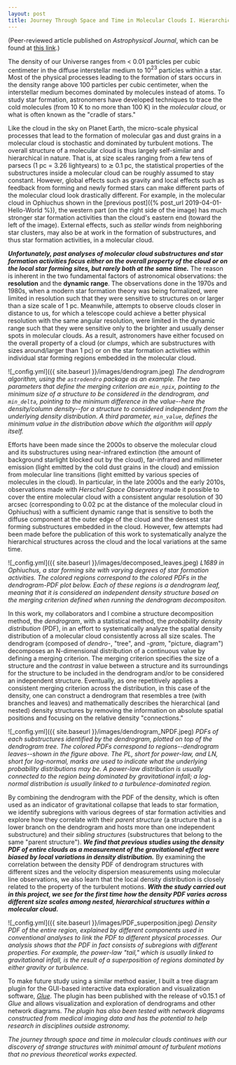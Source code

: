 ```yaml
---
layout: post
title: Journey Through Space and Time in Molecular Clouds I. Hierarchical Density Structures and Turbulent Distribution
---
```


(Peer-reviewed article published on *Astrophysical Journal*, which can be found at [this link]([https://iopscience.iop.org/article/10.3847/1538-4357/aabaf6).)

The density of our Universe ranges from < 0.01 particles per cubic centimeter in the diffuse interstellar medium to 10$^{23}$ particles within a star.  Most of the physical processes leading to the formation of stars occurs in the density range above 100 particles per cubic centimeter, when the interstellar medium becomes dominated by molecules instead of atoms.  To study star formation, astronomers have developed techniques to trace the cold molecules (from 10 K to no more than 100 K) in the *molecular cloud*, or what is often known as the "cradle of stars."

Like the cloud in the sky on Planet Earth, the micro-scale physical processes that lead to the formation of molecular gas and dust grains in a molecular cloud is stochastic and dominated by turbulent motions.  The overall structure of a molecular cloud is thus largely self-similar and hierarchical in nature.  That is, at size scales ranging from a few tens of parsecs (1 pc = 3.26 lightyears) to $\gtrsim$ 0.1 pc, the statistical properties of the substructures inside a molecular cloud can be roughly assumed to stay constant.  However, global effects such as gravity and local effects such as feedback from forming and newly formed stars can make different parts of the molecular cloud look drastically different.  For example, in the molecular cloud in Ophiuchus shown in the [previous post]({% post_url 2019-04-01-Hello-World %}), the western part (on the right side of the image) has much stronger star formation activities than the cloud's eastern end (toward the left of the image).  External effects, such as *stellar winds* from neighboring star clusters, may also be at work in the formation of substructures, and thus star formation activities, in a molecular cloud.

***Unfortunately, past analyses of molecular cloud substructures and star formation activities focus either on the overall property of the cloud or on the local star forming sites, but rarely both at the same time.***  The reason is inherent in the two fundamental factors of astronomical observations: the **resolution** and the **dynamic range**.  The observations done in the 1970s and 1980s, when a modern star formation theory was being formalized, were limited in resolution such that they were sensitive to structures on or larger than a size scale of 1 pc.  Meanwhile, attempts to observe clouds closer in distance to us, for which a telescope could achieve a better physical resolution with the same angular resolution, were limited in the dynamic range such that they were sensitive only to the brighter and usually denser spots in molecular clouds.  As a result, astronomers have either focused on the overall property of a cloud (or *clumps*, which are substructures with sizes around/larger than 1 pc) or on the star formation activities within individual star forming regions embedded in the molecular cloud.

![_config.yml]({{ site.baseurl }}/images/dendrogram.jpeg)
*The dendrogram algorithm, using the `astrodendro` package as an example.  The two parameters that define the merging criterion are `min_npix`, pointing to the minimum size of a structure to be considered in the dendrogram, and `min_delta`, pointing to the minimum difference in the value--here the density/column density--for a structure to considered independent from the underlying density distribution.  A third parameter, `min_value`, defines the minimum value in the distribution above which the algorithm will apply itself.*

Efforts have been made since the 2000s to observe the molecular cloud and its substructures using near-infrared extinction (the amount of background starlight blocked out by the cloud), far-infrared and millimeter emission (light emitted by the cold dust grains in the cloud) and emission from molecular line transitions (light emitted by various species of molecules in the cloud).  In particular, in the late 2000s and the early 2010s, observations made with *Herschel Space Observatory* made it possible to cover the entire molecular cloud with a consistent angular resolution of 30 arcsec (corresponding to 0.02 pc at the distance of the molecular cloud in Ophiuchus) with a sufficient dynamic range that is sensitive to both the diffuse component at the outer edge of the cloud and the densest star forming substructures embedded in the cloud.  However, few attempts had been made before the publication of this work to systematically analyze the hierarchical structures across the cloud and the local variations at the same time.

![_config.yml]({{ site.baseurl }}/images/decomposed_leaves.jpeg)
*L1689 in Ophiuchus, a star forming site with varying degrees of star formation activities.  The colored regions correspond to the colored PDFs in the dendrogram-PDF plot below.  Each of these regions is a dendrogram leaf, meaning that it is considered an independent density structure based on the merging criterion defined when running the dendrogram decompositon.*

In this work, my collaborators and I combine a structure decomposition method, the *dendrogram*, with a statistical method, the *probability density distribution* (PDF), in an effort to systematically analyze the spatial density distribution of a molecular cloud consistently across all size scales.  The dendrogram (composed of *dendro-*, "tree", and *-gram*, "picture, diagram") decomposes an N-dimensional distribution of a continuous value by defining a merging criterion.  The merging criterion specifies the size of a structure and the *contrast* in value between a structure and its surroundings for the structure to be included in the dendrogram and/or to be considered an independent structure.  Eventually, as one repetitively applies a consistent merging criterion across the distribution, in this case of the density, one can construct a dendrogram that resembles a tree (with branches and leaves) and mathematically describes the hierarchical (and nested) density structures by removing the information on absolute spatial positions and focusing on the relative density "connections."

![_config.yml]({{ site.baseurl }}/images/dendrogram_NPDF.jpeg)
*PDFs of each substructures identified by the dendrogram, plotted on top of the dendrogram tree.  The colored PDFs correspond to regions--dendrogram leaves--shown in the figure above.  The PL, short for power-law, and LN, short for log-normal, marks are used to indicate what the underlying probability distributions may be.  A power-law distribution is usually connected to the region being dominated by gravitational infall; a log-normal distribution is usually linked to a turbulence-dominated region.*

By combining the dendrogram with the PDF of the density, which is often used as an indicator of gravitational collapse that leads to star formation, we identify subregions with various degrees of star formation activities and explore how they correlate with their *parent structure* (a structure that is a lower branch on the dendrogram and hosts more than one independent substructure) and their *sibling structures* (substructures that belong to the same "parent structure").  ***We find that previous studies using the density PDF of entire clouds as a measurement of the gravitational effect were biased by local variations in density distribution.***  By examining the correlation between the density PDF of dendrogram structures with different sizes and the velocity dispersion measurements using molecular line observations, we also learn that the local density distribution is closely related to the property of the turbulent motions.  ***With the study carried out in this project, we see for the first time how the density PDF varies across different size scales among nested, hierarchical structures within a molecular cloud.***

![_config.yml]({{ site.baseurl }}/images/PDF_superposition.jpeg)
*Density PDF of the entire region, explained by different components used in conventional analyses to link the PDF to different physical processes.  Our analysis shows that the PDF in fact consists of subregions with different properties.  For example, the power-law "tail," which is usually linked to gravitational infall, is the result of a superposition of regions dominated by either gravity or turbulence.*

To make future study using a similar method easier, I built a tree diagram plugin for the GUI-based interactive data exploration and visualization software, [*Glue*]([http://glueviz.org/).  The plugin has been published with the release of v0.15.1 of *Glue* and allows visualization and exploration of dendrograms and other network diagrams.  *The plugin has also been tested with network diagrams constructed from medical imaging data and has the potential to help research in disciplines outside astronomy.*


*The journey through space and time in molecular clouds continues with our discovery of strange structures with minimal amount of turbulent motions that no previous theoretical works expected.*
